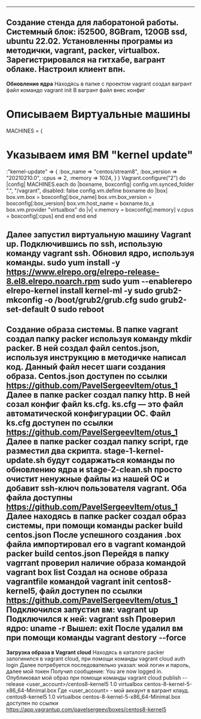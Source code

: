 ------------------------------------------------------------------------------
Создание стенда для лаборатоной работы.
Системный блок: i52500, 8GBram, 120GB ssd, ubuntu 22.02.
Установленны програмы из методички, vagrant, packer, virtualbox.
Зарегистрировался на гитхабе, вагрант облаке.
Настроил клиент впн.
------------------------------------------------------------------------------
**Обновление ядра**
Находясь в папке с проектом vagrant создал вагрант файл командо vagrant init
В вагрант файл внес конфиг

# Описываем Виртуальные машины
MACHINES = {
  # Указываем имя ВМ "kernel update"
  :"kernel-update" => {
              :box_name => "centos/stream8",
              :box_version => "20210210.0",
              :cpus => 2,
              :memory => 1024,
            }
}
Vagrant.configure("2") do |config|
  MACHINES.each do |boxname, boxconfig|
    config.vm.synced_folder ".", "/vagrant", disabled: false
    config.vm.define boxname do |box|
      box.vm.box = boxconfig[:box_name]
      box.vm.box_version = boxconfig[:box_version]
      box.vm.host_name = boxname.to_s
      box.vm.provider "virtualbox" do |v|
        v.memory = boxconfig[:memory]
        v.cpus = boxconfig[:cpus]
      end
    end
  end
end

Далее запустил виртуальную машину Vagrant up.
Подключившись по ssh, использую команду vagrant ssh.
Обновил ядро, используя команды.
sudo yum install -y https://www.elrepo.org/elrepo-release-8.el8.elrepo.noarch.rpm
sudo yum --enablerepo elrepo-kernel install kernel-ml -y
sudo grub2-mkconfig -o /boot/grub2/grub.cfg
sudo grub2-set-default 0
sudo reboot
------------------------------------------------------------------------------
**Создание образа системы.**
В папке vagrant создал папку packer используя команду mkdir packer.
В ней создал файл centos.json, используя инструкцию в методичке написал код. Данный файл несет шаги создания образа.  Centos.json доступен по ссылки https://github.com/PavelSergeevItem/otus_1
Далее в папке packer создал папку http. В ней созал конфиг файл ks.cfg. ks.cfg — это файл автоматической конфигурации ОС. Файл ks.cfg доступен по ссылки https://github.com/PavelSergeevItem/otus_1
Далее в папке packer создал папку script, где разместил два скрипта. stage-1-kernel-update.sh будут содаржаться команды по обновлению ядра и stage-2-clean.sh просто очистит ненужные файлы из нашей ОС и добавит ssh-ключ пользователя vagrant. Оба файла доступны https://github.com/PavelSergeevItem/otus_1
Далее находясь в папке packer создал образ системы, при помощи команды packer build centos.json
После успешного создания .box файла импортировал его в vagrant командой packer build centos.json
Перейдя в папку vagrrant проверил наличие образа командой vagrant box list
Создал на основе образа vagrantfile командой vagrant init centos8-kernel5, файл доступен по ссылки https://github.com/PavelSergeevItem/otus_1
Подключился запустил вм: vagrant up
Подключился к ней: vagrant ssh
Проверил ядро: uname -r
Вышел: exit
После удалил вм при помощи команды vagrant destory --force
------------------------------------------------------------------------------
**Загрузка образа в Vagrant cloud**
Находясь в каталоге packer залогинился в vagrant cloud, при помощи команды vagrant cloud auth login
Далее потребуется последовательно указал:
мой логин и пароль, далее мой токен
Получил сообщение: You are now logged in.
Опубликовал мой образ при помощи команды vagrant cloud publish --release <user_account>/centos8-kernel5 1.0 virtualbox centos-8-kernel-5-x86_64-Minimal.box
Где <user_account> - мой аккаунт в вагрант клауд.
centos8-kernel5 1.0 virtualbox centos-8-kernel-5-x86_64-Minimal.box доступен по ссылки https://app.vagrantup.com/pavelsergeev/boxes/centos8-kernel5
